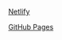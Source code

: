 [Netlify](https://light-dark-toggle-website.netlify.app/)

[GitHub Pages](https://meenalshekokar8.github.io/light-dark-toggle.github.io/)

